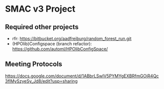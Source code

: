 # SMAC v3 Project

## Required other projects

* rfr: https://bitbucket.org/aadfreiburg/random_forest_run.git
* (HPOlib)Configspace (branch refactor): https://github.com/automl/HPOlibConfigSpace/

## Meeting Protocols

https://docs.google.com/document/d/1ABbrLSwlV5PYMYgEXBRfmGOjR4Qc3flMySzyeSy_Jd8/edit?usp=sharing
